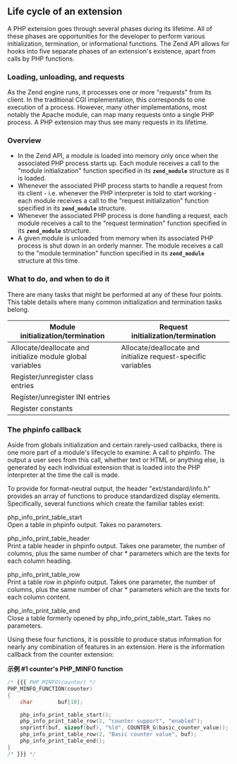 Life cycle of an extension
--------------------------

A PHP extension goes through several phases during its lifetime. All of
these phases are opportunities for the developer to perform various
initialization, termination, or informational functions. The Zend API
allows for hooks into five separate phases of an extension's existence,
apart from calls by PHP functions.

### Loading, unloading, and requests

As the Zend engine runs, it processes one or more "requests" from its
client. In the traditional CGI implementation, this corresponds to one
execution of a process. However, many other implementations, most
notably the Apache module, can map many requests onto a single PHP
process. A PHP extension may thus see many requests in its lifetime.

### Overview

-   <span class="simpara"> In the Zend API, a module is loaded into
    memory only once when the associated PHP process starts up. Each
    module receives a call to the "module initialization" function
    specified in its **`zend_module`** structure as it is loaded.
    </span>
-   <span class="simpara"> Whenever the associated PHP process starts to
    handle a request from its client - i.e. whenever the PHP interpreter
    is told to start working - each module receives a call to the
    "request initialization" function specified in its **`zend_module`**
    structure. </span>
-   <span class="simpara"> Whenever the associated PHP process is done
    handling a request, each module receives a call to the "request
    termination" function specified in its **`zend_module`** structure.
    </span>
-   <span class="simpara"> A given module is unloaded from memory when
    its associated PHP process is shut down in an orderly manner. The
    module receives a call to the "module termination" function
    specified in its **`zend_module`** structure at this time. </span>

### What to do, and when to do it

There are many tasks that might be performed at any of these four
points. This table details where many common initialization and
termination tasks belong.

| Module initialization/termination                          | Request initialization/termination                            |
|------------------------------------------------------------|---------------------------------------------------------------|
| Allocate/deallocate and initialize module global variables | Allocate/deallocate and initialize request-specific variables |
| Register/unregister class entries                          |                                                               |
| Register/unregister INI entries                            |                                                               |
| Register constants                                         |                                                               |

### The <span class="function">phpinfo</span> callback

Aside from globals initialization and certain rarely-used callbacks,
there is one more part of a module's lifecycle to examine: A call to
<span class="function">phpinfo</span>. The output a user sees from this
call, whether text or HTML or anything else, is generated by each
individual extension that is loaded into the PHP interpreter at the time
the call is made.

To provide for format-neutral output, the header "ext/standard/info.h"
provides an array of functions to produce standardized display elements.
Specifically, several functions which create the familiar tables exist:

<span class="function">php\_info\_print\_table\_start</span>  
<span class="simpara"> Open a table in <span
class="function">phpinfo</span> output. Takes no parameters. </span>

<span class="function">php\_info\_print\_table\_header</span>  
<span class="simpara"> Print a table header in <span
class="function">phpinfo</span> output. Takes one parameter, the number
of columns, plus the same number of <span class="type">char \*</span>
parameters which are the texts for each column heading. </span>

<span class="function">php\_info\_print\_table\_row</span>  
<span class="simpara"> Print a table row in <span
class="function">phpinfo</span> output. Takes one parameter, the number
of columns, plus the same number of <span class="type">char \*</span>
parameters which are the texts for each column content. </span>

<span class="function">php\_info\_print\_table\_end</span>  
<span class="simpara"> Close a table formerly opened by <span
class="function">php\_info\_print\_table\_start</span>. Takes no
parameters. </span>

Using these four functions, it is possible to produce status information
for nearly any combination of features in an extension. Here is the
information callback from the counter extension:

**示例 \#1 counter's PHP\_MINFO function**

``` c
/* {{{ PHP_MINFO(counter) */
PHP_MINFO_FUNCTION(counter)
{
    char        buf[10];

    php_info_print_table_start();
    php_info_print_table_row(2, "counter support", "enabled");
    snprintf(buf, sizeof(buf), "%ld", COUNTER_G(basic_counter_value));
    php_info_print_table_row(2, "Basic counter value", buf);
    php_info_print_table_end();
}
/* }}} */
```
